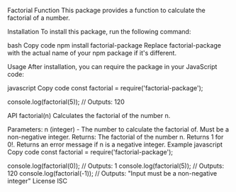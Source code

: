 Factorial Function
This package provides a function to calculate the factorial of a number.

Installation
To install this package, run the following command:

bash
Copy code
npm install factorial-package
Replace factorial-package with the actual name of your npm package if it's different.

Usage
After installation, you can require the package in your JavaScript code:

javascript
Copy code
const factorial = require('factorial-package');

console.log(factorial(5)); // Outputs: 120

API
factorial(n)
Calculates the factorial of the number n.

Parameters:
n (integer) - The number to calculate the factorial of. Must be a non-negative integer.
Returns:
The factorial of the number n.
Returns 1 for 0!.
Returns an error message if n is a negative integer.
Example
javascript
Copy code
const factorial = require('factorial-package');

console.log(factorial(0)); // Outputs: 1
console.log(factorial(5)); // Outputs: 120
console.log(factorial(-1)); // Outputs: "Input must be a non-negative integer"
License
ISC
